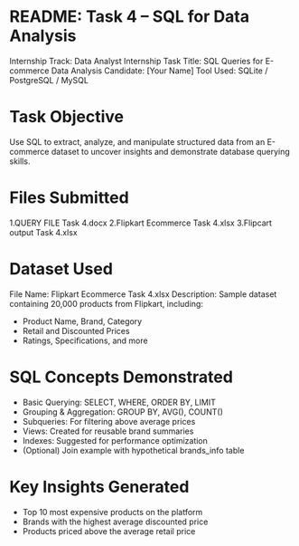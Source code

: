 # README: Task 4 – SQL for Data Analysis
Internship Track: Data Analyst Internship
Task Title: SQL Queries for E-commerce Data Analysis
Candidate: [Your Name]
Tool Used: SQLite / PostgreSQL / MySQL

# Task Objective
Use SQL to extract, analyze, and manipulate structured data from an E-commerce dataset to uncover insights and demonstrate database querying skills.

# Files Submitted
1.QUERY FILE Task 4.docx 
2.Flipkart Ecommerce Task 4.xlsx
3.Flipcart output Task 4.xlsx 


# Dataset Used
File Name: Flipkart Ecommerce Task 4.xlsx
Description: Sample dataset containing 20,000 products from Flipkart, including:
- Product Name, Brand, Category
- Retail and Discounted Prices
- Ratings, Specifications, and more

 # SQL Concepts Demonstrated
- Basic Querying: SELECT, WHERE, ORDER BY, LIMIT
- Grouping & Aggregation: GROUP BY, AVG(), COUNT()
- Subqueries: For filtering above average prices
- Views: Created for reusable brand summaries
- Indexes: Suggested for performance optimization
- (Optional) Join example with hypothetical brands_info table

# Key Insights Generated
- Top 10 most expensive products on the platform
- Brands with the highest average discounted price
- Products priced above the average retail price
